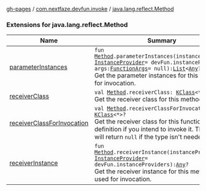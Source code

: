 [gh-pages](../../index.md) / [com.nextfaze.devfun.invoke](../index.md) / [java.lang.reflect.Method](./index.md)

### Extensions for java.lang.reflect.Method

| Name | Summary |
|---|---|
| [parameterInstances](parameter-instances.md) | `fun `[`Method`](https://developer.android.com/reference/java/lang/reflect/Method.html)`.parameterInstances(instanceProvider: `[`InstanceProvider`](../../com.nextfaze.devfun.inject/-instance-provider/index.md)` = devFun.instanceProviders, args: `[`FunctionArgs`](../../com.nextfaze.devfun.core/-function-args.md)` = null): `[`List`](https://kotlinlang.org/api/latest/jvm/stdlib/kotlin.collections/-list/index.html)`<`[`Any`](https://kotlinlang.org/api/latest/jvm/stdlib/kotlin/-any/index.html)`?>?`<br>Get the parameter instances for this method for invocation. |
| [receiverClass](receiver-class.md) | `val `[`Method`](https://developer.android.com/reference/java/lang/reflect/Method.html)`.receiverClass: `[`KClass`](https://kotlinlang.org/api/latest/jvm/stdlib/kotlin.reflect/-k-class/index.html)`<*>`<br>Get the receiver class for this method. |
| [receiverClassForInvocation](receiver-class-for-invocation.md) | `val `[`Method`](https://developer.android.com/reference/java/lang/reflect/Method.html)`.receiverClassForInvocation: `[`KClass`](https://kotlinlang.org/api/latest/jvm/stdlib/kotlin.reflect/-k-class/index.html)`<*>?`<br>Get the receiver class for this function definition if you intend to invoke it. That is, it will return `null` if the type isn't needed. |
| [receiverInstance](receiver-instance.md) | `fun `[`Method`](https://developer.android.com/reference/java/lang/reflect/Method.html)`.receiverInstance(instanceProvider: `[`InstanceProvider`](../../com.nextfaze.devfun.inject/-instance-provider/index.md)` = devFun.instanceProviders): `[`Any`](https://kotlinlang.org/api/latest/jvm/stdlib/kotlin/-any/index.html)`?`<br>Get the receiver instance for this method to be used for invocation. |
